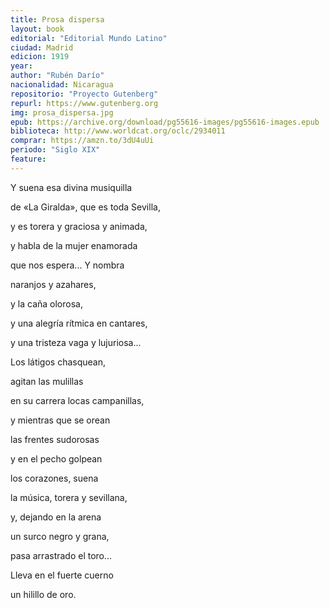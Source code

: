 ```yaml
---
title: Prosa dispersa
layout: book
editorial: "Editorial Mundo Latino"
ciudad: Madrid
edicion: 1919
year: 
author: "Rubén Darío"
nacionalidad: Nicaragua
repositorio: "Proyecto Gutenberg"
repurl: https://www.gutenberg.org
img: prosa_dispersa.jpg
epub: https://archive.org/download/pg55616-images/pg55616-images.epub
biblioteca: http://www.worldcat.org/oclc/2934011
comprar: https://amzn.to/3dU4uUi
periodo: "Siglo XIX"
feature: 
---
```

 
Y suena esa divina musiquilla
 
de «La Giralda», que es toda Sevilla,
 
y es torera y graciosa y animada,
 
y habla de la mujer enamorada
 
que nos espera... Y nombra
 
naranjos y azahares,
 
y la caña olorosa, 
 
y una alegría rítmica en cantares,
 
y una tristeza vaga y lujuriosa...

Los látigos chasquean,
 
agitan las mulillas
 
en su carrera locas campanillas,
 
y mientras que se orean
 
las frentes sudorosas
 
y en el pecho golpean
 
los corazones, suena
 
la música, torera y sevillana,
 
y, dejando en la arena
 
un surco negro y grana,
 
pasa arrastrado el toro...
 
Lleva en el fuerte cuerno
 
un hilillo de oro.

